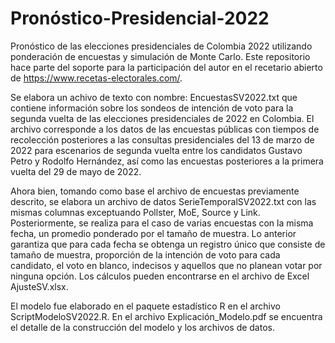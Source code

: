 # Pronóstico-Presidencial-2022
Pronóstico de las elecciones presidenciales de Colombia 2022 utilizando ponderación de encuestas y simulación de Monte Carlo. Este repositorio hace parte del soporte para la participación del autor en el recetario abierto de https://www.recetas-electorales.com/. 

Se elabora un achivo de texto con nombre: EncuestasSV2022.txt que contiene información sobre los sondeos de intención de voto para la segunda vuelta de las elecciones presidenciales de 2022 en Colombia. El archivo corresponde a los datos de las encuestas públicas con tiempos de recolección posteriores a las consultas presidenciales del 13 de marzo de 2022 para escenarios de segunda vuelta entre los candidatos Gustavo Petro y Rodolfo Hernández, así como las encuestas posteriores a la primera vuelta del 29 de mayo de 2022.

Ahora bien, tomando como base el archivo de encuestas previamente descrito, se elabora un archivo de datos SerieTemporalSV2022.txt con las mismas columnas exceptuando Pollster, MoE, Source y Link. Posteriormente, se realiza para el caso de varias encuestas con la misma fecha, un promedio ponderado por el tamaño de muestra. Lo anterior garantiza que para cada fecha se obtenga un registro único que consiste de tamaño de muestra, proporción de la intención de voto para cada candidato, el voto en blanco, indecisos y aquellos que no planean votar por ninguna opción. Los cálculos pueden encontrarse en el archivo de Excel AjusteSV.xlsx.

El modelo fue elaborado en el paquete estadístico R en el archivo ScriptModeloSV2022.R. En el archivo Explicación_Modelo.pdf se encuentra el detalle de la construcción del modelo y los archivos de datos.
